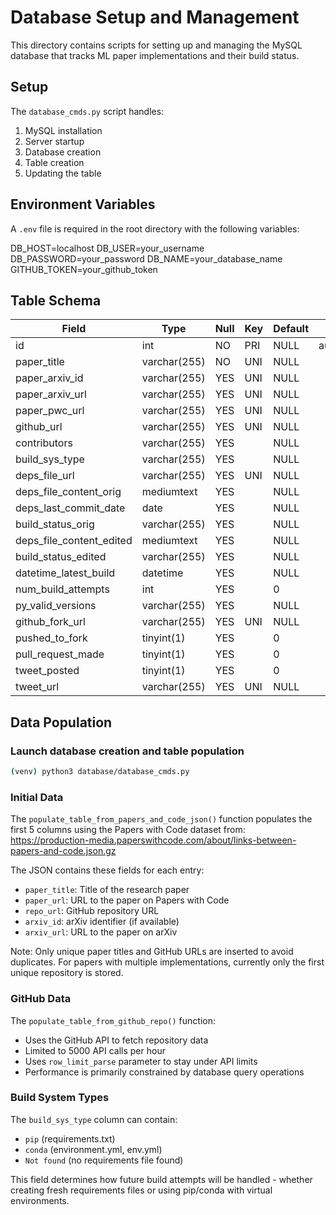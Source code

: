 # Database Setup and Management

This directory contains scripts for setting up and managing the MySQL database that tracks ML paper implementations and their build status.

## Setup

The `database_cmds.py` script handles:

1. MySQL installation
2. Server startup
3. Database creation
4. Table creation
5. Updating the table

## Environment Variables

A `.env` file is required in the root directory with the following variables:

DB_HOST=localhost
DB_USER=your_username
DB_PASSWORD=your_password
DB_NAME=your_database_name
GITHUB_TOKEN=your_github_token

## Table Schema

| Field                    | Type         | Null | Key | Default | Extra          |
|-------------------------|--------------|------|-----|---------|----------------|
| id                      | int          | NO   | PRI | NULL    | auto_increment |
| paper_title             | varchar(255) | NO   | UNI | NULL    |                |
| paper_arxiv_id          | varchar(255) | YES  | UNI | NULL    |                |
| paper_arxiv_url         | varchar(255) | YES  | UNI | NULL    |                |
| paper_pwc_url           | varchar(255) | YES  | UNI | NULL    |                |
| github_url              | varchar(255) | YES  | UNI | NULL    |                |
| contributors            | varchar(255) | YES  |     | NULL    |                |
| build_sys_type         | varchar(255) | YES  |     | NULL    |                |
| deps_file_url          | varchar(255) | YES  | UNI | NULL    |                |
| deps_file_content_orig | mediumtext   | YES  |     | NULL    |                |
| deps_last_commit_date  | date         | YES  |     | NULL    |                |
| build_status_orig      | varchar(255) | YES  |     | NULL    |                |
| deps_file_content_edited| mediumtext   | YES  |     | NULL    |                |
| build_status_edited    | varchar(255) | YES  |     | NULL    |                |
| datetime_latest_build  | datetime     | YES  |     | NULL    |                |
| num_build_attempts     | int          | YES  |     | 0       |                |
| py_valid_versions      | varchar(255) | YES  |     | NULL    |                |
| github_fork_url        | varchar(255) | YES  | UNI | NULL    |                |
| pushed_to_fork         | tinyint(1)   | YES  |     | 0       |                |
| pull_request_made      | tinyint(1)   | YES  |     | 0       |                |
| tweet_posted           | tinyint(1)   | YES  |     | 0       |                |
| tweet_url              | varchar(255) | YES  | UNI | NULL    |                |

## Data Population

### Launch database creation and table population
```bash
(venv) python3 database/database_cmds.py
```

### Initial Data
The `populate_table_from_papers_and_code_json()` function populates the first 5 columns using the Papers with Code dataset from:
https://production-media.paperswithcode.com/about/links-between-papers-and-code.json.gz

The JSON contains these fields for each entry:
- `paper_title`: Title of the research paper
- `paper_url`: URL to the paper on Papers with Code
- `repo_url`: GitHub repository URL
- `arxiv_id`: arXiv identifier (if available)
- `arxiv_url`: URL to the paper on arXiv

Note: Only unique paper titles and GitHub URLs are inserted to avoid duplicates. For papers with multiple implementations, currently only the first unique repository is stored.

### GitHub Data
The `populate_table_from_github_repo()` function:
- Uses the GitHub API to fetch repository data
- Limited to 5000 API calls per hour
- Uses `row_limit_parse` parameter to stay under API limits
- Performance is primarily constrained by database query operations

### Build System Types
The `build_sys_type` column can contain:
- `pip` (requirements.txt)
- `conda` (environment.yml, env.yml)
- `Not found` (no requirements file found)

This field determines how future build attempts will be handled - whether creating fresh requirements files or using pip/conda with virtual environments.
